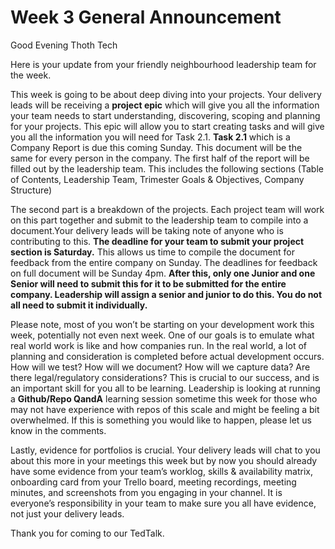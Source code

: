 # Week 3 General Announcement

Good Evening Thoth Tech

Here is your update from your friendly neighbourhood leadership team for the week.

This week is going to be about deep diving into your projects. Your delivery leads will be receiving a **project epic** which will give you all the information your team needs to start understanding, discovering, scoping and planning for your projects. This epic will allow you to start creating tasks and will give you all the information you will need for Task 2.1.
**Task 2.1** which is a Company Report is due this coming Sunday. This document will be the same for every person in the company.
The first half of the report will be filled out by the leadership team. This includes the following sections (Table of Contents, Leadership Team, Trimester Goals & Objectives, Company Structure)

The second part is a breakdown of the projects. Each project team will work on this part together and submit to the leadership team to compile into a document.Your delivery leads will be taking note of anyone who is contributing to this. **The deadline for your team to submit your project section is Saturday.** This allows us time to compile the document for feedback from the entire company on Sunday. The deadlines for feedback on full document will be Sunday 4pm. **After this, only one Junior and one Senior will need to submit this for it to be submitted for the entire company. Leadership will assign a senior and junior to do this. You do not all need to submit it individually.**

Please note, most of you won’t be starting on your development work this week, potentially not even next week. One of our goals is to emulate what real world work is like and how companies run. In the real world, a lot of planning and consideration is completed before actual development occurs. How will we test? How will we document? How will we capture data? Are there legal/regulatory considerations? This is crucial to our success, and is an important skill for you all to be learning.
Leadership is looking at running a **Github/Repo QandA** learning session sometime this week for those who may not have experience with repos of this scale and might be feeling a bit overwhelmed. If this is something you would like to happen, please let us know in the comments.

Lastly, evidence for portfolios is crucial. Your delivery leads will chat to you about this more in your meetings this week but by now you should already have some evidence from your team’s worklog, skills & availability matrix, onboarding card from your Trello board, meeting recordings, meeting minutes, and screenshots from you engaging in your channel. It is everyone’s responsibility in your team to make sure you all have evidence, not just your delivery leads.

Thank you for coming to our TedTalk.
